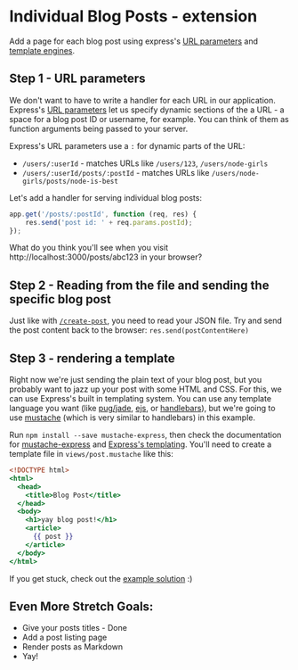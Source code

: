 # Individual Blog Posts - extension

Add a page for each blog post using express's [URL parameters](https://expressjs.com/en/guide/routing.html#route-parameters) and [template engines](https://expressjs.com/en/guide/using-template-engines.html).

## Step 1 - URL parameters

We don't want to have to write a handler for each URL in our application. Express's [URL parameters](https://expressjs.com/en/guide/routing.html#route-parameters) let us specify dynamic sections of the a URL - a space for a blog post ID or username, for example. You can think of them as function arguments being passed to your server.

Express's URL parameters use a `:` for dynamic parts of the URL:

- `/users/:userId` - matches URLs like `/users/123`, `/users/node-girls`
- `/users/:userId/posts/:postId` - matches URLs like `/users/node-girls/posts/node-is-best`

Let's add a handler for serving individual blog posts:

```js
app.get('/posts/:postId', function (req, res) {
    res.send('post id: ' + req.params.postId);
});
```

What do you think you'll see when you visit http://localhost:3000/posts/abc123 in your browser?

## Step 2 - Reading from the file and sending the specific blog post

Just like with
[`/create-post`](https://github.com/node-girls/express-workshop/blob/master/step08.md#reading-from-your-hard-drive),
you need to read your JSON file. Try and send the post content back to the browser:
`res.send(postContentHere)`

## Step 3 - rendering a template

Right now we're just sending the plain text of your blog post, but you probably want to jazz up
your post with some HTML and CSS. For this, we can use Express's built in templating system. You
can use any template language you want (like [pug/jade](https://pugjs.org/),
[ejs](http://www.embeddedjs.com/), or [handlebars](http://handlebarsjs.com/)), but we're going to
use [mustache](https://mustache.github.io/) (which is very similar to handlebars) in this example.

Run `npm install --save mustache-express`, then check the documentation for
[mustache-express](https://www.npmjs.com/package/mustache-express) and
[Express's templating](http://expressjs.com/en/guide/using-template-engines.html). You'll need to
create a template file in `views/post.mustache` like this:

```mustache
<!DOCTYPE html>
<html>
  <head>
    <title>Blog Post</title>
  </head>
  <body>
    <h1>yay blog post!</h1>
    <article>
      {{ post }}
    </article>
  </body>
</html>
```

If you get stuck, check out the [example solution](https://github.com/node-girls/express-workshop-complete/tree/templating) :)

## Even More Stretch Goals:
- Give your posts titles - Done
- Add a post listing page
- Render posts as Markdown
- Yay!
